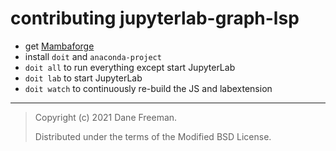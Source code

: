# contributing jupyterlab-graph-lsp

- get [Mambaforge]
- install `doit` and `anaconda-project`
- `doit all` to run everything except start JupyterLab
- `doit lab` to start JupyterLab
- `doit watch` to continuously re-build the JS and labextension

[mambaforge]: https://github.com/conda-forge/miniforge/releases

---

> Copyright (c) 2021 Dane Freeman.
>
> Distributed under the terms of the Modified BSD License.
